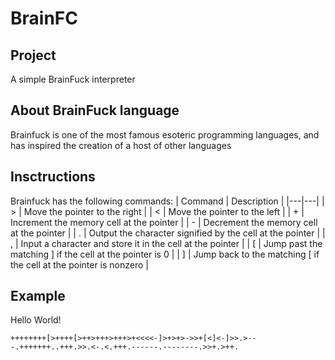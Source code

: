 # BrainFC

## Project
A simple BrainFuck interpreter

## About BrainFuck language
Brainfuck is one of the most famous esoteric programming languages, and has inspired the creation of a host of other languages

## Insctructions
Brainfuck has the following commands:
| Command  | Description  |
|---|---|
| >  | Move the pointer to the right  |
| <  | Move the pointer to the left  |
| +  | Increment the memory cell at the pointer  |
| -  | Decrement the memory cell at the pointer  |
| .  | Output the character signified by the cell at the pointer  |
| ,  | Input a character and store it in the cell at the pointer  |
| [  | Jump past the matching ] if the cell at the pointer is 0  |
| ]  | Jump back to the matching [ if the cell at the pointer is nonzero  |

## Example

Hello World!
```shell
++++++++[>++++[>++>+++>+++>+<<<<-]>+>+>->>+[<]<-]>>.>---.+++++++..+++.>>.<-.<.+++.------.--------.>>+.>++.
```
